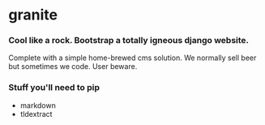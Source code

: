 # granite

### Cool like a rock. Bootstrap a totally igneous django website.

Complete with a simple home-brewed cms solution. We normally sell beer but sometimes we code. User beware.

### Stuff you'll need to pip
- markdown
- tldextract
